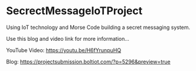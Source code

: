# SecrectMessageIoTProject
Using IoT technology and Morse Code building a secret messaging system.

Use this blog and video link for more information...

YouTube Video: https://youtu.be/H6fYrunpuHQ

Blog: https://projectsubmission.boltiot.com/?p=5296&preview=true
